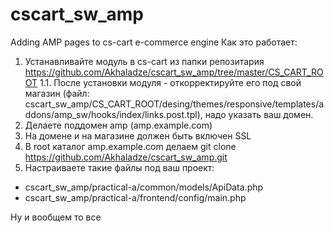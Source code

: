 # cscart_sw_amp
Adding AMP pages to cs-cart e-commerce engine
Как это работает:

1. Устанавливайте модуль в  cs-cart из папки репозитария https://github.com/Akhaladze/cscart_sw_amp/tree/master/CS_CART_ROOT
1.1. После установки модуля - откорректируйте его под свой магазин
(файл: cscart_sw_amp/CS_CART_ROOT/desing/themes/responsive/templates/addons/amp_sw/hooks/index/links.post.tpl), надо указать ваш домен.
2. Делаете поддомен amp (amp.example.com)
3. На домене и на магазине должен быть включен SSL
4. В root каталог amp.example.com делаем git clone https://github.com/Akhaladze/cscart_sw_amp.git
5. Настраиваете такие файлы под ваш проект:
- cscart_sw_amp/practical-a/common/models/ApiData.php
- cscart_sw_amp/practical-a/frontend/config/main.php

Ну и вообщем то все
